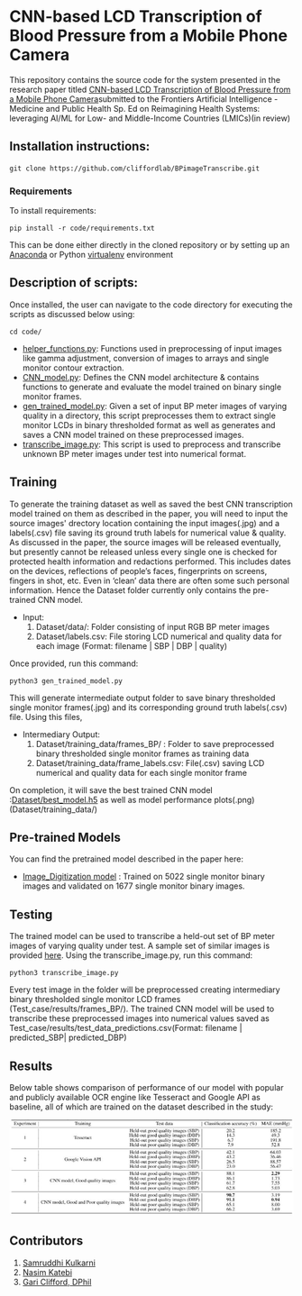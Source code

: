 # CNN-based LCD Transcription of Blood Pressure from a Mobile Phone Camera [](https://zenodo.org/badge/DOI/10.5281/zenodo.4383306.svg)

This repository contains the source code for the system presented in the research paper titled [CNN-based LCD Transcription of Blood Pressure from a Mobile Phone Camera](https://arxiv.org/abs/2030.12345)submitted to the Frontiers Artificial Intelligence - Medicine and Public Health Sp. Ed on Reimagining Health Systems: leveraging AI/ML for Low- and Middle-Income Countries (LMICs)(in review) 

 
## Installation instructions:
```install
git clone https://github.com/cliffordlab/BPimageTranscribe.git
```

### Requirements

To install requirements:

```setup
pip install -r code/requirements.txt
```
This can be done either directly in the cloned repository or by setting up an [Anaconda](https://docs.conda.io/projects/conda/en/latest/user-guide/tasks/manage-environments.html) or Python [virtualenv](https://virtualenv.pypa.io/en/stable/user_guide.html) environment

## Description of scripts:
Once installed, the user can navigate to the code directory for executing the scripts as discussed below using:
```
cd code/
```
- [helper_functions.py](code/helper_functions.py): Functions used in preprocessing of input images like gamma adjustment, conversion of images to arrays and single monitor contour extraction. 
- [CNN_model.py](code/CNN_model.py): Defines the CNN model architecture & contains functions to generate and evaluate the model trained on binary single monitor frames.
- [gen_trained_model.py](code/gen_trained_model.py): Given a set of input BP meter images of varying quality in a directory, this script preprocesses them to extract single monitor LCDs in binary thresholded format as well as generates and saves a CNN model trained on these preprocessed images. 
- [transcribe_image.py](code/transcribe_image.py): This script is used to preprocess and transcribe unknown BP meter images under test into numerical format.
 
## Training

To generate the training dataset as well as saved the best CNN transcription model trained on them as described in the paper, you will need to input the source images' drectory location containing the input images(.jpg) and a labels(.csv) file saving its ground truth labels for numerical value & quality. As discussed in the paper, the source images will be released eventually, but presently cannot be released unless every single one is checked for protected health information and redactions performed. This includes dates on the devices, reflections of people’s faces, fingerprints on screens, fingers in shot, etc. Even in ‘clean’ data there are often some such personal information. Hence the Dataset folder currently only contains the pre-trained CNN model.

- Input: 
    1. Dataset/data/: Folder consisting of input RGB BP meter images
    2. Dataset/labels.csv: File storing LCD numerical and quality data for each image (Format: filename | SBP | DBP | quality)

Once provided, run this command:

```train
python3 gen_trained_model.py
```
This will generate intermediate output folder to save binary thresholded single monitor frames(.jpg) and its corresponding ground truth labels(.csv) file. Using this files, 
- Intermediary Output:
    1. Dataset/training_data/frames_BP/ : Folder to save preprocessed binary thresholded single monitor frames as training data 
    2. Dataset/training_data/frame_labels.csv: File(.csv) saving LCD numerical and quality data for each single monitor frame

On completion, it will save the best trained CNN model :[Dataset/best_model.h5](Dataset/best_model.h5) as well as model performance plots(.png)(Dataset/training_data/)

## Pre-trained Models

You can find the pretrained model described in the paper here:

- [Image_Digitization model](Dataset/best_model.h5) : Trained on 5022 single monitor binary images and validated on 1677 single monitor binary images. 

## Testing
The trained model can be used to transcribe a held-out set of BP meter images of varying quality under test. A sample set of similar images is provided [here](Test_case/test_data/). Using the transcribe_image.py, run this command:
```test
python3 transcribe_image.py
```
Every test image in the folder will be preprocessed creating intermediary binary thresholded single monitor LCD frames (Test_case/results/frames_BP/). The trained CNN model will be used to transcribe these preprocessed images into numerical values saved as Test_case/results/test_data_predictions.csv(Format: filename | predicted_SBP| predicted_DBP)

## Results

Below table shows comparison of performance of our model with popular and publicly available OCR engine like Tesseract and Google API as baseline, all of which are trained on the dataset described in the study:

![Results](transcription_results.jpg)

## Contributors
1. [Samruddhi Kulkarni](https://github.com/skulkarni307)
2. [Nasim Katebi](https://github.com/nkatebi)
3. [Gari Clifford, DPhil](https://github.com/gariclifford)
